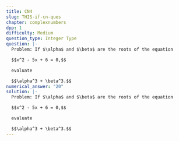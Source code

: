 ```yaml
---
title: CN4
slug: THIS-if-cn-ques
chapter: complexnumbers
dpp: 1
difficulty: Medium
question_type: Integer Type
question: |-
  Problem: If $\alpha$ and $\beta$ are the roots of the equation 

  $$x^2 - 5x + 6 = 0,$$ 

  evaluate 

  $$\alpha^3 + \beta^3.$$
numerical_answer: "20"
solution: |-
  Problem: If $\alpha$ and $\beta$ are the roots of the equation 

  $$x^2 - 5x + 6 = 0,$$ 

  evaluate 

  $$\alpha^3 + \beta^3.$$
---
```

